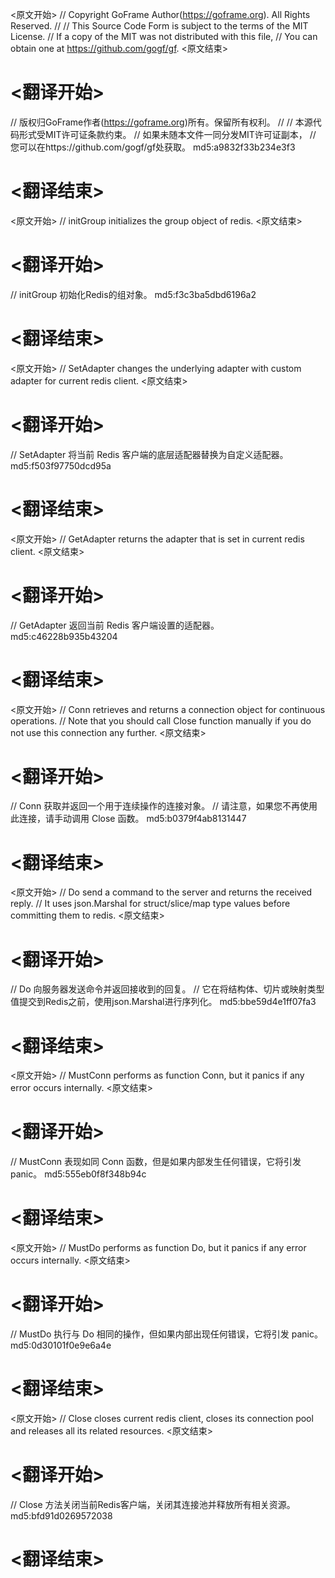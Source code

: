
<原文开始>
// Copyright GoFrame Author(https://goframe.org). All Rights Reserved.
//
// This Source Code Form is subject to the terms of the MIT License.
// If a copy of the MIT was not distributed with this file,
// You can obtain one at https://github.com/gogf/gf.
<原文结束>

# <翻译开始>
// 版权归GoFrame作者(https://goframe.org)所有。保留所有权利。
//
// 本源代码形式受MIT许可证条款约束。
// 如果未随本文件一同分发MIT许可证副本，
// 您可以在https://github.com/gogf/gf处获取。 md5:a9832f33b234e3f3
# <翻译结束>


<原文开始>
// initGroup initializes the group object of redis.
<原文结束>

# <翻译开始>
// initGroup 初始化Redis的组对象。 md5:f3c3ba5dbd6196a2
# <翻译结束>


<原文开始>
// SetAdapter changes the underlying adapter with custom adapter for current redis client.
<原文结束>

# <翻译开始>
// SetAdapter 将当前 Redis 客户端的底层适配器替换为自定义适配器。 md5:f503f97750dcd95a
# <翻译结束>


<原文开始>
// GetAdapter returns the adapter that is set in current redis client.
<原文结束>

# <翻译开始>
// GetAdapter 返回当前 Redis 客户端设置的适配器。 md5:c46228b935b43204
# <翻译结束>


<原文开始>
// Conn retrieves and returns a connection object for continuous operations.
// Note that you should call Close function manually if you do not use this connection any further.
<原文结束>

# <翻译开始>
// Conn 获取并返回一个用于连续操作的连接对象。
// 请注意，如果您不再使用此连接，请手动调用 Close 函数。 md5:b0379f4ab8131447
# <翻译结束>


<原文开始>
// Do send a command to the server and returns the received reply.
// It uses json.Marshal for struct/slice/map type values before committing them to redis.
<原文结束>

# <翻译开始>
// Do 向服务器发送命令并返回接收到的回复。
// 它在将结构体、切片或映射类型值提交到Redis之前，使用json.Marshal进行序列化。 md5:bbe59d4e1ff07fa3
# <翻译结束>


<原文开始>
// MustConn performs as function Conn, but it panics if any error occurs internally.
<原文结束>

# <翻译开始>
// MustConn 表现如同 Conn 函数，但是如果内部发生任何错误，它将引发 panic。 md5:555eb0f8f348b94c
# <翻译结束>


<原文开始>
// MustDo performs as function Do, but it panics if any error occurs internally.
<原文结束>

# <翻译开始>
// MustDo 执行与 Do 相同的操作，但如果内部出现任何错误，它将引发 panic。 md5:0d30101f0e9e6a4e
# <翻译结束>


<原文开始>
// Close closes current redis client, closes its connection pool and releases all its related resources.
<原文结束>

# <翻译开始>
// Close 方法关闭当前Redis客户端，关闭其连接池并释放所有相关资源。 md5:bfd91d0269572038
# <翻译结束>

